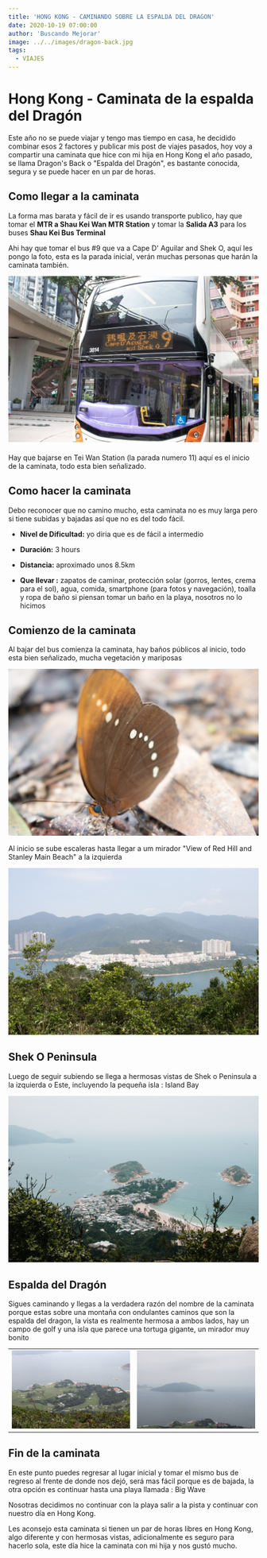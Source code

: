 ```yaml
---
title: 'HONG KONG - CAMINANDO SOBRE LA ESPALDA DEL DRAGON'
date: 2020-10-19 07:00:00
author: 'Buscando Mejorar'
image: ../../images/dragon-back.jpg
tags:
  - VIAJES
---
```


# Hong Kong - Caminata de la espalda del Dragón

Este año no se puede viajar y tengo mas tiempo en casa, he decidido combinar esos 2 factores y publicar mis post de viajes pasados, hoy voy a compartir una caminata que hice con mi hija en Hong Kong el año pasado, se llama Dragon's Back o "Espalda del Dragón", es bastante conocida, segura y se puede hacer en un par de horas.

## Como llegar a la caminata

La forma mas barata y fácil de ir es usando transporte publico, hay que tomar el **MTR a Shau Kei Wan MTR Station** y tomar la **Salida A3** para los buses **Shau Kei Bus Terminal**

Ahi hay que tomar el bus #9 que va a Cape D' Aguilar and Shek O, aquí les pongo la foto, esta es la parada inicial, verán muchas personas que harán la caminata también.

<img src="../../images/dragon-bus.jpg">

Hay que bajarse en Tei Wan Station (la parada numero 11) aquí es el inicio de la caminata, todo esta bien señalizado.

## Como hacer la caminata

Debo reconocer que no camino mucho, esta caminata no es muy larga pero si tiene subidas y bajadas así que no es del todo fácil.

- **Nivel de Dificultad:** yo diria que es de fácil a intermedio

- **Duración:** 3 hours

- **Distancia:** aproximado unos 8.5km

- **Que llevar :** zapatos de caminar, protección solar (gorros, lentes, crema para el sol), agua, comida, smartphone (para fotos y navegación), toalla y ropa de baño si piensan tomar un baño en la playa, nosotros no lo hicimos

## Comienzo de la caminata

Al bajar del bus comienza la caminata, hay baños públicos al inicio, todo esta bien señalizado, mucha vegetación y mariposas

<td style="width:50%"><img src="../../images/dragon-mariposa.jpg"></td>

Al inicio se sube escaleras hasta llegar a um mirador "View of Red Hill and Stanley Main Beach" a la izquierda

<img src="../../images/dragon-redhill.jpg" >

## Shek O Peninsula

Luego de seguir subiendo se llega a hermosas vistas de Shek o Peninsula a la izquierda o Este, incluyendo la pequeña isla : Island Bay

<img src="../../images/dragon-sheko.jpg" >

## Espalda del Dragón

Sigues caminando y llegas a la verdadera razón del nombre de la caminata porque estas sobre una montaña con ondulantes caminos que son la espalda del dragon, la vista es realmente hermosa a ambos lados, hay un campo de golf y una isla que parece una tortuga gigante, un mirador muy bonito

<table>
<tbody> 
<tr>
<td style="width:50%"><img src="../../images/dragon-golf.jpg" ></td>
<td style="width:50%"><img src="../../images/dragon-turtle.jpg"></td>
</tr>
</tbody>
</table>

## Fin de la caminata

En este punto puedes regresar al lugar inicial y tomar el mismo bus de regreso al frente de donde nos dejó, será mas fácil porque es de bajada, la otra opción es continuar hasta una playa llamada : Big Wave

Nosotras decidimos no continuar con la playa salir a la pista y continuar con nuestro día en Hong Kong.

Les aconsejo esta caminata si tienen un par de horas libres en Hong Kong, algo diferente y con hermosas vistas, adicionalmente es seguro para hacerlo sola, este día hice la caminata con mi hija y nos gustó mucho.
